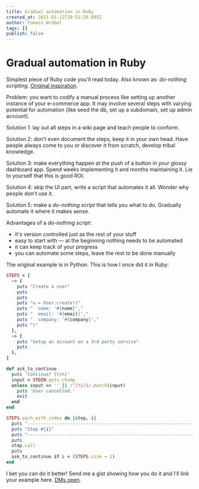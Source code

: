 ```yaml
---
title: Gradual automation in Ruby
created_at: 2021-01-12T10:51:20.895Z
author: Tomasz Wróbel
tags: []
publish: false
---
```


# Gradual automation in Ruby

Simplest piece of Ruby code you'll read today. Also known as: _do-nothing scripting_. [Original inspiration](https://blog.danslimmon.com/2019/07/15/do-nothing-scripting-the-key-to-gradual-automation/).

Problem: you want to codify a manual process like setting up another instance of your e-commerce app. It may involve several steps with varying potential for automation (like seed the db, set up a subdomain, set up admin account).

Solution 1: lay out all steps in a wiki page and teach people to conform.

Solution 2: don't even document the steps, keep it in your own head. Have people always come to you or discover it from scratch, develop tribal knowledge.

Solution 3: make everything happen at the push of a button in your glossy dashboard app. Spend weeks implementing it and months maintaining it. Lie to yourself that this is good ROI.

Solution 4: skip the UI part, write a script that automates it all. Wonder why people don't use it.

Solution 5: make a _do-nothing script_ that tells you what to do. Gradually automate it where it makes sense.

Advantages of a _do-nothing script_:

* it's version controlled just as the rest of your stuff
* easy to start with — at the beginning nothing needs to be automated
* it can keep track of your progress
* you can automate some steps, leave the rest to be done manually

The original example is in Python. This is how I once did it in Ruby:

```ruby
STEPS = [
  -> {
    puts "Create a user"
    puts
    puts
    puts "u = User.create!("
    puts "  name: '#{name}',"
    puts "  email: '#{email}',"
    puts "  company: '#{company}',"
    puts ")"
  },
  -> {
    puts "Setup an account on a 3rd party service"
    puts
  },
]

def ask_to_continue
  puts 'Continue? [Y/n]'
  input = STDIN.gets.chomp
  unless input == '' || /^[Yy]$/.match(input)
    puts 'User cancelled.'
    exit
  end
end

STEPS.each_with_index do |step, i|
  puts "-----------------------------------------------------------------------"
  puts "Step #{i}"
  puts "-----------------------------------------------------------------------"
  puts
  step.call
  puts
  ask_to_continue if i < (STEPS.size - 1)
end
```

I bet you can do it better! Send me a gist showing how you do it and I'll link your example here. [DMs open](https://twitter.com/tomasz_wro).
